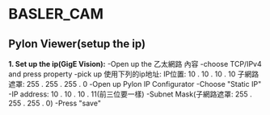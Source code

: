 # BASLER_CAM
## Pylon Viewer(setup the ip)
**1. Set up the ip(GigE Vision):**
  -Open up the 乙太網路 內容
  -choose TCP/IPv4 and press property
  -pick up 使用下列的ip地址:
    IP位置: 10 . 10 . 10 . 10
    子網路遮罩: 255 . 255 . 255 . 0
  -Open up Pylon IP Configurator
  -Choose "Static IP"
  -IP address: 10 . 10 . 10 . 11(前三位要一樣)
  -Subnet Mask(子網路遮罩: 255 . 255 . 255 . 0)
  -Press "save"
